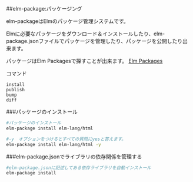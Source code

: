 ##elm-package:パッケージング

elm-packageはElmのパッケージ管理システムです。

Elmに必要なパッケージをダウンロード＆インストールしたり、elm-package.jsonファイルでパッケージを管理したり、パッケージを公開したり出来ます。

パッケージはElm Packagesで探すことが出来ます。
[Elm Packages](http://package.elm-lang.org/)


コマンド

```
install
publish
bump
diff
```

###パッケージのインストール

```bash
#パッケージのインストール
elm-package install elm-lang/html

#-y　オプションをつけるとすべての質問にyesと答えます。
elm-package install elm-lang/html -y
```

###elm-package.jsonでライブラリの依存関係を管理する


```bash
#elm-package.jsonに記述してある依存ライブラリを自動インストール
elm-package install

```
